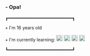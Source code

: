 ### - Opa!
┏━━━━━━━━━━━━━━━━━━━━━━━━┓

⭒ I'm 16 years old

⭒ I'm currently learning: 
<img src="https://upload.wikimedia.org/wikipedia/commons/thumb/6/61/HTML5_logo_and_wordmark.svg/2048px-HTML5_logo_and_wordmark.svg.png" width="20" height="20"/> <img src="https://upload.wikimedia.org/wikipedia/commons/thumb/d/d5/CSS3_logo_and_wordmark.svg/1452px-CSS3_logo_and_wordmark.svg.png" width="20" height="20"/> <img src="https://upload.wikimedia.org/wikipedia/commons/thumb/c/c3/Python-logo-notext.svg/1869px-Python-logo-notext.svg.png" width="20" height="20"/> <img src="https://seeklogo.com/images/A/azure-sql-database-logo-D7A32C9CD9-seeklogo.com.png" width="18" height="20"/>

┗━━━━━━━━━━━━━━━━━━━━━━━━┛
